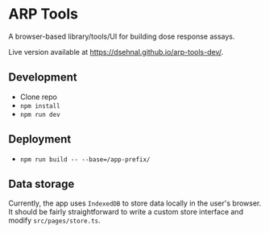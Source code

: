 # ARP Tools

A browser-based library/tools/UI for building dose response assays.

Live version available at https://dsehnal.github.io/arp-tools-dev/.

## Development

- Clone repo
- `npm install`
- `npm run dev`

## Deployment

- `npm run build -- --base=/app-prefix/`

## Data storage

Currently, the app uses `IndexedDB` to store data locally in the user's browser. It should be fairly straightforward to write a custom store interface and modify `src/pages/store.ts`.


